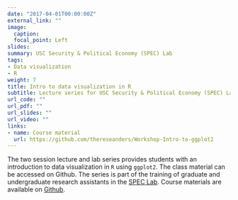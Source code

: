 ```yaml
---
date: "2017-04-01T00:00:00Z"
external_link: ""
image:
  caption: 
  focal_point: Left
slides: 
summary: USC Security & Political Economy (SPEC) Lab
tags:
- Data visualization
- R
weight: 7
title: Intro to data visualization in R
subtitle: Lecture series for USC Security & Political Economy (SPEC) Lab
url_code: ""
url_pdf: ""
url_slides: ""
url_video: ""
links:
- name: Course material
  url: https://github.com/thereseanders/Workshop-Intro-to-ggplot2
---
```

The two session lecture and lab series provides students with an introduction to data visualization in `R` using `ggplot2`. The class material can be accessed on Github. The series is part of the training of graduate and undergraduate research assistants in the [SPEC Lab](http://uscspec.org). Course materials are available on [Github](https://github.com/thereseanders/Workshop-Intro-to-ggplot2).
